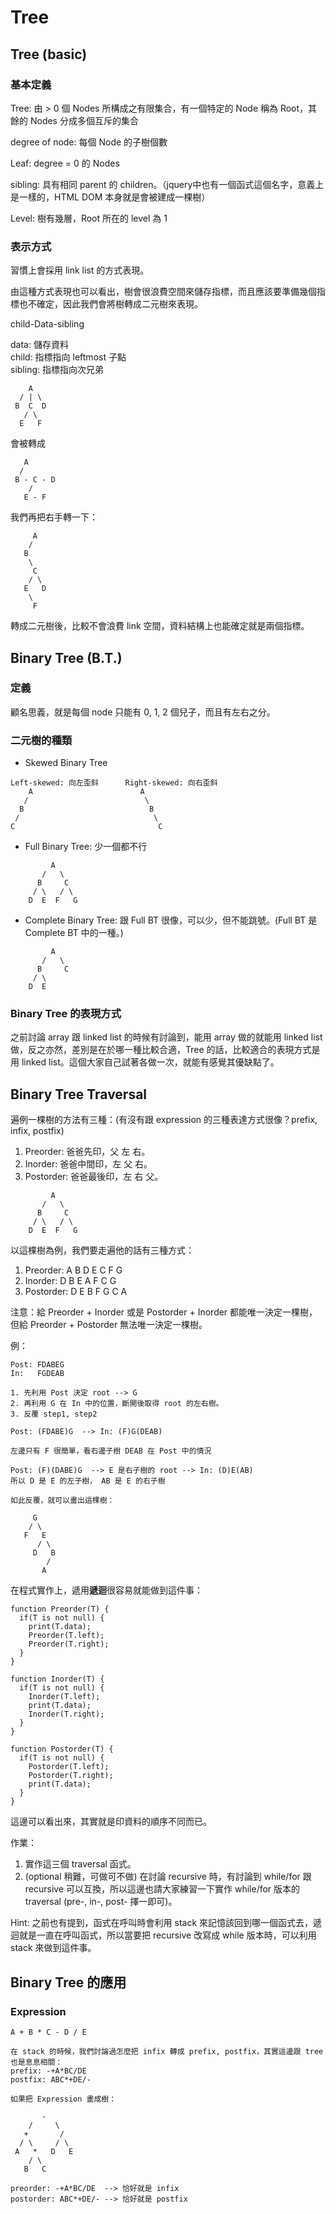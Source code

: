 Tree
=======

## Tree (basic)
### 基本定義

Tree: 由 > 0 個 Nodes 所構成之有限集合，有一個特定的 Node 稱為 Root，其餘的 Nodes 分成多個互斥的集合

degree of node: 每個 Node 的子樹個數

Leaf: degree = 0 的 Nodes

sibling: 具有相同 parent 的 children。（jquery中也有一個函式這個名字，意義上是一樣的，HTML DOM 本身就是會被建成一棵樹）

Level: 樹有幾層，Root 所在的 level 為 1

### 表示方式

習慣上會採用 link list 的方式表現。

由這種方式表現也可以看出，樹會很浪費空間來儲存指標，而且應該要準備幾個指標也不確定，因此我們會將樹轉成二元樹來表現。

child-Data-sibling

data: 儲存資料   
child: 指標指向 leftmost 子點   
sibling: 指標指向次兄弟

```
    A   
  / | \   
 B  C  D   
   / \   
  E   F   
```

會被轉成

```
   A
  /
 B - C - D
    /
   E - F 
```

我們再把右手轉一下：

```
     A
    /
   B  
    \
     C
    / \
   E   D
    \
     F
```

轉成二元樹後，比較不會浪費 link 空間，資料結構上也能確定就是兩個指標。

## Binary Tree (B.T.)

### 定義
顧名思義，就是每個 node 只能有 0, 1, 2 個兒子，而且有左右之分。

### 二元樹的種類
* Skewed Binary Tree

```
Left-skewed: 向左歪斜      Right-skewed: 向右歪斜
    A                        A
   /                          \
  B                            B
 /                              \
C                                C
```
* Full Binary Tree: 少一個都不行

```
         A
       /   \
      B     C
     / \   / \
    D  E  F   G
```
* Complete Binary Tree: 跟 Full BT 很像，可以少，但不能跳號。(Full BT 是 Complete BT 中的一種。)

```
         A
       /   \
      B     C
     / \  
    D  E  
```


### Binary Tree 的表現方式

之前討論 array 跟 linked list 的時候有討論到，能用 array 做的就能用 linked list 做，反之亦然，差別是在於哪一種比較合適，Tree 的話，比較適合的表現方式是用 linked list。這個大家自己試著各做一次，就能有感覺其優缺點了。


## Binary Tree Traversal
遍例一棵樹的方法有三種：(有沒有跟 expression 的三種表達方式很像？prefix, infix, postfix)   
1. Preorder: 爸爸先印，父 左 右。   
2. Inorder: 爸爸中間印，左 父 右。    
3. Postorder: 爸爸最後印，左 右 父。     


```
         A
       /   \
      B     C
     / \   / \
    D  E  F   G
```

以這棵樹為例，我們要走遍他的話有三種方式：   
1. Preorder: A B D E C F G   
2. Inorder: D B E A F C G   
3. Postorder: D E B F G C A    

注意：給 Preorder + Inorder 或是 Postorder + Inorder 都能唯一決定一棵樹，但給 Preorder + Postorder 無法唯一決定一棵樹。   

例：

```
Post: FDABEG
In:   FGDEAB

1. 先利用 Post 決定 root --> G
2. 再利用 G 在 In 中的位置，斷開後取得 root 的左右樹。
3. 反覆 step1, step2

Post: (FDABE)G  --> In: (F)G(DEAB)

左邊只有 F 很簡單，看右邊子樹 DEAB 在 Post 中的情況

Post: (F)(DABE)G  --> E 是右子樹的 root --> In: (D)E(AB)
所以 D 是 E 的左子樹， AB 是 E 的右子樹

如此反覆，就可以畫出這棵樹：

     G
    / \
   F   E 
      / \
     D   B
        /
       A  
```

在程式實作上，遞用**遞迴**很容易就能做到這件事：

```
function Preorder(T) {
  if(T is not null) {
    print(T.data);
    Preorder(T.left);
    Preorder(T.right);
  }
}

function Inorder(T) {
  if(T is not null) {
    Inorder(T.left);
    print(T.data);
    Inorder(T.right);
  }
}

function Postorder(T) {
  if(T is not null) {
    Postorder(T.left);
    Postorder(T.right);
    print(T.data);
  }
}
```
這邊可以看出來，其實就是印資料的順序不同而已。

作業：   
1. 實作這三個 traversal 函式。  
2. (optional 稍難，可做可不做) 在討論 recursive 時，有討論到 while/for 跟 recursive 可以互換，所以這邊也請大家練習一下實作 while/for 版本的 traversal (pre-, in-, post- 擇一即可)。

Hint: 之前也有提到，函式在呼叫時會利用 stack 來記憶該回到哪一個函式去，遞迴就是一直在呼叫函式，所以當要把 recursive 改寫成 while 版本時，可以利用 stack 來做到這件事。

## Binary Tree 的應用
### Expression

```
A + B * C - D / E

在 stack 的時候，我們討論過怎麼把 infix 轉成 prefix, postfix，其實這邊跟 tree 也是息息相關：
prefix: -+A*BC/DE
postfix: ABC*+DE/-

如果把 Expression 畫成樹：

       -
    /     \
   +       /
  / \     / \
 A   *   D   E
    / \
   B   C
   
preorder: -+A*BC/DE  --> 恰好就是 infix
postorder: ABC*+DE/- --> 恰好就是 postfix

```